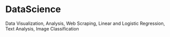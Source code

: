 # DataScience
Data Visualization, Analysis, Web Scraping, Linear and Logistic Regression, Text Analysis, Image Classification
